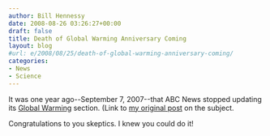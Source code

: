 ```yaml
---
author: Bill Hennessy
date: 2008-08-26 03:26:27+00:00
draft: false
title: Death of Global Warming Anniversary Coming
layout: blog
#url: e/2008/08/25/death-of-global-warming-anniversary-coming/
categories:
- News
- Science
---
```


It was one year ago--September 7, 2007--that ABC News stopped updating its [Global Warming](https://abcnews.go.com/Technology/GlobalWarming/) section. (Link to [my original post](https://hennessysview.com/2008/03/06/abcnews-gives-up-on-global-warming/) on the subject.

Congratulations to you skeptics.  I knew you could do it!
 
